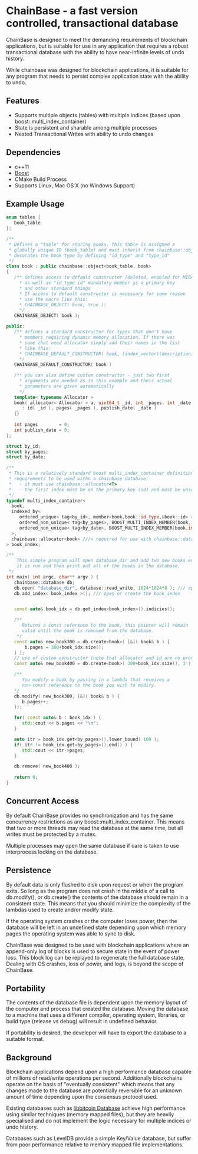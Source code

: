 # ChainBase - a fast version controlled, transactional database 

  ChainBase is designed to meet the demanding requirements of blockchain applications, but is suitable for use
  in any application that requires a robust transactional database with the ability to have near-infinite
  levels of undo history.

  While chainbase was designed for blockchain applications, it is suitable for any program that needs to
  persist complex application state with the ability to undo.

## Features 

  - Supports multiple objects (tables) with multiple indices (based upon boost::multi_index_container)
  - State is persistent and sharable among multiple processes 
  - Nested Transactional Writes with ability to undo changes

## Dependencies 
  
  - c++11 
  - [Boost](http://www.boost.org/) 
  - CMake Build Process
  - Supports Linux, Mac OS X  (no Windows Support)

## Example Usage 

``` c++
enum tables {
   book_table
};

/**
 * Defines a "table" for storing books. This table is assigned a 
 * globally unique ID (book_table) and must inherit from chainbase::object<> which
 * decorates the book type by defining "id_type" and "type_id" 
 */
class book : public chainbase::object<book_table, book>
{
   /** defines access to default constructor (deleted, enabled for MIRA)
     * as well as "id_type id" mandatory member as a primary key
     * and other standard things
     * If access to default constructor is necessary for some reason
     * use the macro like this:
     * CHAINBASE_OBJECT( book, true );
     */
   CHAINBASE_OBJECT( book );

public:
   /** defines a standard constructor for types that don't have
     * members requiring dynamic memory allocation. If there was
     * some that need allocator simply add their names in the list
     * like this:
     * CHAINBASE_DEFAULT_CONSTRUCTOR( book, (index_vector)(description) )
     */
   CHAINBASE_DEFAULT_CONSTRUCTOR( book )

   /** you can also define custom constructor - just two first
     * arguments are needed as in this example and their actual
     * parameters are given automatically
     */
   template< typename Allocator >
   book( allocator< Allocator > a, uint64_t _id, int _pages, int _date = 0 )
      : id( _id ), pages( _pages ), publish_date( _date )
   {}
   
   int pages        = 0;
   int publish_date = 0;
};

struct by_id;
struct by_pages;
struct by_date;

/**
 * This is a relatively standard boost multi_index_container definition that has three 
 * requirements to be used withn a chainbase database:
 *   - it must use chainbase::allocator<T> 
 *   - the first index must be on the primary key (id) and must be unique (hashed or ordered)
 */
typedef multi_index_container<
  book,
  indexed_by<
     ordered_unique< tag<by_id>, member<book,book::id_type,&book::id> >, ///< required 
     ordered_non_unique< tag<by_pages>, BOOST_MULTI_INDEX_MEMBER(book,int,pages) >,
     ordered_non_unique< tag<by_date>, BOOST_MULTI_INDEX_MEMBER(book,int,publish_date) >
  >,
  chainbase::allocator<book> ///< required for use with chainbase::database
> book_index;

/**
    This simple program will open database_dir and add two new books every time
    it is run and then print out all of the books in the database.
 */
int main( int argc, char** argv ) {
   chainbase::database db;
   db.open( "database_dir", database::read_write, 1024*1024*8 ); /// open or create a database with 8MB capacity
   db.add_index< book_index >(); /// open or create the book_index 


   const auto& book_idx = db.get_index<book_index>().indicies();

   /**
      Returns a const reference to the book, this pointer will remain
      valid until the book is removed from the database.
    */
   const auto& new_book300 = db.create<book>( [&]( book& b ) {
       b.pages = 300+book_idx.size();
   } );
   // use of custom constructor (note that allocator and id are no provided in call)
   const auto& new_book400 = db.create<book>( 300+book_idx.size(), 3 );

   /**
      You modify a book by passing in a lambda that receives a
      non-const reference to the book you wish to modify. 
   */
   db.modify( new_book300, [&]( book& b ) {
      b.pages++;
   });

   for( const auto& b : book_idx ) {
      std::cout << b.pages << "\n";
   }

   auto itr = book_idx.get<by_pages>().lower_bound( 100 );
   if( itr != book_idx.get<by_pages>().end() ) {
      std::cout << itr->pages;
   }

   db.remove( new_book400 );
   
   return 0;
}

```

## Concurrent Access 

By default ChainBase provides no synchronization and has the same concurrency restrictions as any 
boost::multi_index_container.  This means that two or more threads may read the database at the
same time, but all writes must be protected by a mutex.  

Multiple processes may open the same database if care is taken to use interprocess locking on
the database.  

## Persistence 

By default data is only flushed to disk upon request or when the program exits. So long as the program
does not crash in the middle of a call to db.modify(), or db.create() the contents of the
database should remain in a consistent state. This means that you should minimize the complexity of the
lambdas used to create and/or modify state.

If the operating system crashes or the computer loses power, then the database will be left in an undefined
state depending upon which memory pages the operating system was able to sync to disk.

ChainBase was designed to be used with blockchain applications where an append-only log of blocks is used
to secure state in the event of power loss. This block log can be replayed to regenerate the full database
state. Dealing with OS crashes, loss of power, and logs, is beyond the scope of ChainBase.

## Portability 

The contents of the database file is dependent upon the memory layout of the computer and process that created
the database. Moving the database to a machine that uses a different compiler, operating system, libraries, or
build type (release vs debug) will result in undefined behavior.  

If portability is desired, the developer will have to export the database to a suitable format. 

## Background 

Blockchain applications depend upon a high performance database capable of millions of read/write 
operations per second.  Additionally blockchains operate on the basis of "eventually consistent" which
means that any changes made to the database are potentially reversible for an unknown amount of time depending
upon the consensus protocol used. 

Existing databases such as [libbitcoin Database](https://github.com/libbitcoin/libbitcoin-database) achieve high
performance using similar techniques (memory mapped files), but they are heavily specialised and do not implement
the logic necessary for multiple indices or undo history. 

Databases such as LevelDB provide a simple Key/Value database, but suffer from poor performance relative to
memory mapped file implementations.

